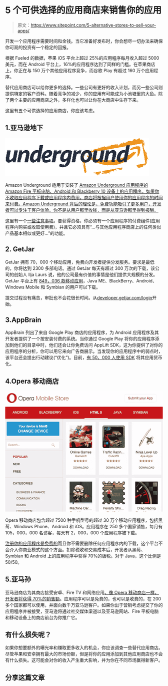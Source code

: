 # 5 个可供选择的应用商店来销售你的应用

> 原文：<https://www.sitepoint.com/5-alternative-stores-to-sell-your-apps/>

开发一个应用程序需要时间和金钱。当它准备好发布时，你会想尽一切办法来确保你可观的投资有一个稳定的回报。

根据 Fueled 的数据，苹果 iOS 平台上超过 25%的应用程序每月收入超过 5000 美元，而在 Android 平台上，16%的应用程序达到了同样的门槛。在苹果商店上，你正在与 150 万个其他应用程序竞争，而谷歌 Play 有超过 160 万个应用程序。

替代应用商店可以给你更多的选择。一些公司有更好的收入计划，而另一些公司则提供特定的客户资料。随着竞争的减少，你的应用有可能成为小池塘里的大鱼。除了两个主要的应用商店之外，多样化也可以让你在大商店中生存下来。

这里有五个可供选择的应用商店，你应该考虑。

## 1.亚马逊地下

![Amazon Underground](img/60c80bd1fcf1f6e78689af79132281cd.png)

Amazon Underground 适用于安装了 [Amazon Underground 应用程序的 Amazon Fire 平板电脑、Android 和 Blackberry 10 设备上的应用程序。如果你不收取应用程序下载或应用程序内费用，商店将根据用户使用你的应用程序的时间来付费。Amazon Underground 背后的理论是，免费功能吸引了更多用户，开发者可以专注于客户体验。你不是从用户那里收钱，而是从亚马逊那里得到报酬。](https://developer.amazon.com/public/solutions/underground/docs/amazon-underground-frequently-asked-questions-faq)

这里有一个[一些注意事项](https://developer.amazon.com/public/solutions/underground/docs/amazon-underground-eligibility-and-submission-checklists)。要获得资格，你必须有一个应用程序的付费组件(应用程序内购买或收取使用费)，并且它必须具有“…与其他应用程序商店上的任何类似产品基本相似或更好…”的功能。

## 2\. GetJar

GetJar 拥有 70，000 个移动应用，免费向开发者提供分发服务。要求是最低的，你将达到 2300 多部电话。通过 GetJar 每天有超过 300 万次的下载，该公司的创始人 Ilja Laurs 说，他的公司最有价值的事情是他们提供大规模的分发。GetJar 平台上有 [849，036 款移动应用](http://www.getjar.com/about "Alternative App Stores")，Java ME、BlackBerry、Android、Windows Mobile 和 Symbian 的用户可以下载。

提交过程没有痛苦，审批也不会花很长时间。从[developer.getjar.com/login](http://developer.getjar.com/login/)开始。

## 3.AppBrain

AppBrain 列出了来自 Google Play 商店的应用程序，为 Android 应用程序及其开发者提供了一个按安装付费的系统。当你通过 Google Play 将你的应用程序添加到他们的目录中时，他们还会让你免费访问 AppLift SDK，这为你提供了对你的应用程序的分析，你可以用它来向广告商展示。当发现你的应用程序中的弱点时，该平台还会提出行动建议(“优化”)。目前，[有 50，000 人使用 SDK](http://www.appbrain.com/info/monetize) 将其应用货币化。

## 4.Opera 移动商店

![Opera Mobile Store](img/28e0593dcde0d43f9116301dd5a659be.png)

Opera 移动商店包含超过 7500 种手机型号的超过 30 万个移动应用程序，包括黑莓、Windows Phone、Android 和 iOS。应用程序在 250 多个国家销售，每月有 105，000，000 名访客，每天有 2，000，000 个应用程序被下载。

[注册你的应用程序是免费的](https://publishers.apps.opera.com)而且你不需要删除任何应用程序内的下载，这个平台不会介入你商业模式的这个方面。扣除税收和交易成本后，开发者从黑莓、Symbian 和 Android 上的应用程序中获得 70%的版税。对于 Java，这个比例是 50/50。

## 5.亚马孙

亚马逊商店为其商店接受安卓、Fire TV 和网络应用[。像 Opera 移动商店一样，开发者将](https://developer.amazon.com/public/support/submitting-your-app)[获得 70%的销售额](https://developer.amazon.com/public/support/faq)。应用程序可以是免费的，也可以是收费的，在 200 多个国家都可以使用，并面向数千万亚马逊客户。如果你出于营销考虑提交了你的应用程序并被接受，亚马逊将通过社交媒体渠道以及亚马逊网站、Fire 平板电脑和移动设备上的商店前台为你推广它。

## 有什么损失呢？

如果你想要额外的曝光率和赚取更多收入的机会，你应该调查一些替代应用商店。尽管苹果和安卓拥有最大的市场份额，但是将你的应用添加到其他应用商店也不会有什么损失。这可能会对你的收入产生重大影响，并为你在不同市场赢得新客户。

## 分享这篇文章